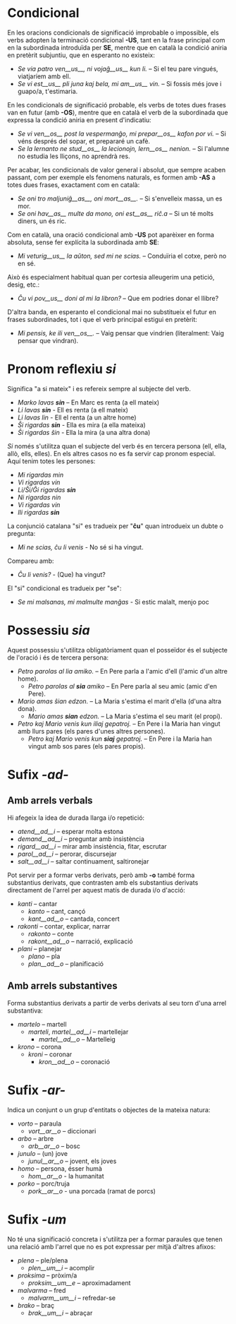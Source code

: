 # Condicional

En les oracions condicionals de significació improbable o impossible, els verbs adopten la terminació condicional  __-US__, tant en la frase principal com en la subordinada introduïda per __SE__, mentre que en català la condició aniria en pretèrit subjuntiu, que en esperanto no existeix:

- *Se via patro ven__us__, ni vojaĝ__us__ kun li.* – Si el teu pare vingués, viatjaríem amb ell.
- *Se vi est__us__ pli juna kaj bela, mi am__us__ vin.* – Si fossis més jove i guapo/a, t'estimaria.

En les condicionals de significació probable, els verbs de totes dues frases van en futur (amb __-OS__), mentre que en català el verb de la subordinada que expressa la condició aniria en present d'indicatiu:

- *Se vi ven__os__ post la vespermanĝo, mi prepar__os__ kafon por vi.* – Si véns després del sopar, et prepararé un cafè.
- *Se la lernanto ne stud__os__ la lecionojn, lern__os__ nenion.* – Si l'alumne no estudia les lliçons, no aprendrà res.

Per acabar, les condicionals de valor general i absolut, que sempre acaben passant, com per exemple els fenomens naturals, es formen amb __-AS__ a totes dues frases, exactament com en català:

- *Se oni tro maljuniĝ__as__, oni mort__as__.* – Si s'envelleix massa, un es mor.
- *Se oni hav__as__ multe da mono, oni est__as__ riĉ.a* – Si un té molts diners, un és ric.

Com en català, una oració condicional amb __-US__ pot aparèixer en forma absoluta, sense fer explícita la subordinada amb __SE__:

- *Mi veturig__us__ la aŭton, sed mi ne scias.* – Conduïria el cotxe, però no en sé.

Això és especialment habitual quan per cortesia alleugerim una petició, desig, etc.:

- *Ĉu vi pov__us__ doni al mi la libron?* – Que em podries donar el llibre?

D'altra banda, en esperanto el condicional mai no substitueix el futur en frases subordinades, tot i que el verb principal estigui en pretèrit:

- *Mi pensis, ke ili ven__os__.*  – Vaig pensar que vindrien (literalment: Vaig pensar que vindran).

# Pronom reflexiu *si*

Significa "a si mateix" i es refereix sempre al subjecte del verb.

- *Marko lavas __sin__* – En Marc es renta (a ell mateix)
- *Li lavas __sin__* - Ell es renta (a ell mateix)
- *Li lavas lin* - Ell el renta (a un altre home)
- *Ŝi rigardas __sin__* - Ella es mira (a ella mateixa)
- *Ŝi rigardas ŝin* - Ella la mira (a una altra dona)

*Si* només s'utilitza quan el subjecte del verb és en tercera persona (ell, ella, allò, ells, elles). En els altres casos no es fa servir cap pronom especial. Aquí tenim totes les persones:

- *Mi rigardas min*
- *Vi rigardas vin*
- *Li/Ŝi/Ĝi rigardas __sin__*
- *Ni rigardas nin*
- *Vi rigardas vin*
- *Ili rigardas __sin__*

La conjunció catalana "si" es tradueix per "__ĉu__" quan introdueix un dubte o pregunta:
- *Mi ne scias, ĉu li venis* - No sé si ha vingut.

Compareu amb:
- *Ĉu li venis?* - (Que) ha vingut?

El "si" condicional es tradueix per "se":
- *Se mi malsanas, mi malmulte manĝas* - Si estic malalt, menjo poc

# Possessiu *sia*

Aquest possessiu s'utilitza obligatòriament quan el posseïdor és el subjecte de l'oració i és de tercera persona:
- *Petro parolas al lia amiko.* – En Pere parla a l'amic d'ell (l'amic d'un altre home).
	- *Petro parolas al __sia__ amiko* – En Pere parla al seu amic (amic d'en Pere).
- *Mario amas ŝian edzon.*  – La Maria s'estima el marit d'ella (d'una altra dona).
	- *Mario amas __sian__ edzon.*  – La Maria s'estima el seu marit (el propi).
- *Petro kaj Mario venis kun iliaj gepatroj.* – En Pere i la Maria han vingut amb llurs pares (els pares d'unes altres persones).
	- *Petro kaj Mario venis kun __siaj__ gepatroj.* – En Pere i la Maria han vingut amb sos pares (els pares propis).

 
# Sufix *-ad-*

## Amb arrels verbals

Hi afegeix la idea de durada llarga i/o repetició: 
- *atend__ad__i* – esperar molta estona
- *demand__ad__i* – preguntar amb insistència
- *rigard__ad__i* – mirar amb insistència, fitar, escrutar
- *parol__ad__i* – perorar, discursejar
- *salt__ad__i* – saltar continuament, saltironejar

Pot servir per a formar verbs derivats, però amb __-o__ també forma substantius derivats, que contrasten amb els substantius derivats directament de l'arrel per aquest matís de durada i/o d'acció:
- *kanti* – cantar
	- *kanto* – cant, cançó
	- *kant__ad__o* – cantada, concert
- *rakonti* – contar, explicar, narrar
	- *rakonto* – conte
	- *rakont__ad__o* – narració, explicació
- *plani* – planejar
	- *plano* – pla
	- *plan__ad__o* – planificació

## Amb arrels substantives

Forma substantius derivats a partir de verbs derivats al seu torn d'una arrel substantiva:

- *martelo* – martell
	- *marteli*, *martel__ad__i* – martellejar
		- *martel__ad__o* – Martelleig
- *krono* – corona
	- *kroni* – coronar
		- *kron__ad__o* – coronació

# Sufix *-ar-*

Indica un conjunt o un grup d'entitats o objectes de la mateixa natura:

- *vorto* – paraula
	- *vort__ar__o* – diccionari
- *arbo* – arbre
	- *arb__ar__o* – bosc
- *junulo* – (un) jove
	- *junul__ar__o* – jovent, els joves
- *homo* – persona, ésser humà
	- *hom__ar__o* - la humanitat
- *porko* – porc/truja
	- *pork__ar__o* - una porcada (ramat de porcs)

# Sufix *-um*

No té una significació concreta i s'utilitza per a formar paraules que tenen una relació amb l'arrel que no es pot expressar per mitjà d'altres afixos:

- *plena* – ple/plena
  -  *plen__um__i* – acomplir
- *proksima* – pròxim/a
  -  *proksim__um__e* – aproximadament
- *malvarma* – fred 
	- *malvarm__um__i* – refredar-se
- *brako* – braç 
	- *brak__um__i* – abraçar
